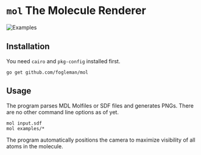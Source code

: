 # `mol` The Molecule Renderer

![Examples](http://i.imgur.com/o5bzQ42.png)

## Installation

You need `cairo` and `pkg-config` installed first.

    go get github.com/fogleman/mol

## Usage

The program parses MDL Molfiles or SDF files and generates PNGs. There are no other command line options as of yet.

    mol input.sdf
    mol examples/*

The program automatically positions the camera to maximize visibility of all atoms in the molecule.

